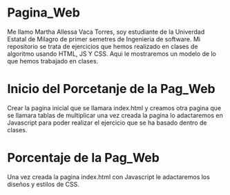 # Pagina_Web
Me llamo Martha Allessa Vaca Torres, soy estudiante de la Univerdad Estatal de Milagro de primer semetres de Ingenieria de software. Mi repositorio se trata de ejercicios que hemos realizado en clases de algoritmo usando HTML, JS Y CSS. Aqui le mostraremos un modelo de lo que hemos trabajado en clases.
# Inicio del Porcetanje de la Pag_Web
Crear la pagina inicial que se llamara index.html y creamos otra pagina que se llamara tablas de multiplicar una vez creada la pagina lo adactaremos en Javascript para poder realizar el ejercicio que se ha basado dentro de clases.
# Porcentaje de la Pag_Web 
Una vez creada la pagina index.html con Javascript le adactaremos los diseños y estilos de CSS. 


